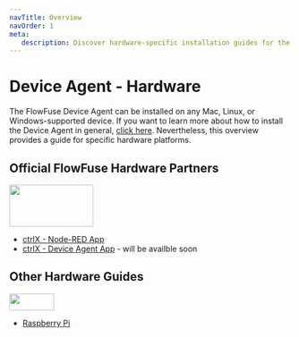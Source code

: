 ```yaml
---
navTitle: Overview
navOrder: 1
meta:
   description: Discover hardware-specific installation guides for the FlowFuse Device Agent on supported platforms like Bosch Rexroth's ctrlX and Raspberry Pi.
---
```


# Device Agent - Hardware

The FlowFuse Device Agent can be installed on any Mac, Linux, or Windows-supported device. If you want to learn more about how to install the Device Agent in general, [click here](/docs/device-agent/install.md). Nevertheless, this overview provides a guide for specific hardware platforms.

## Official FlowFuse Hardware Partners

<a href="https://developer.community.boschrexroth.com/t5/Store-and-How-to/FlowFuse-Node-RED/ba-p/82135"><img src="https://upload.wikimedia.org/wikipedia/commons/0/0d/Logo_of_Bosch_Rexroth_AG.svg"  width="150" height="75"></a>

- [ctrlX - Node-RED App](/docs/hardware/ctrlx-node-red.md)
- [ctrlX - Device Agent App](/docs/hardware/ctrlx-device-agent.md) - will be availble soon

## Other Hardware Guides

<a href="/docs/hardware/raspbian.md"><img src="https://upload.wikimedia.org/wikipedia/de/c/cb/Raspberry_Pi_Logo.svg"  width="80" height="30"></a>

- [Raspberry Pi](/docs/hardware/raspbian.md)